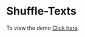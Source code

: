 # Shuffle-Texts

To view the demo [Click here](https://snehap02.github.io/shuffle-texts.github.io/).
